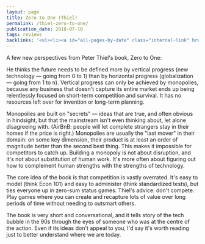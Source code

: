 ```yaml
---
layout: page
title: Zero to One (Thiel)
permalink: /thiel-zero-to-one/
publication_date: 2018-07-10
tags: reviews
backlinks: '<ul><li><a id="all-pages-by-date" class="internal-link" href="/all-pages-by-date/">All pages by date</a></li><li><a id="books-published-in-2014" class="internal-link" href="/books-published-in-2014/">Books I&#39;ve read that were published in 2014</a></li><li><a id="books-read-in-2018" class="internal-link" href="/books-read-in-2018/">Books I read in 2018</a></li><li><a id="books-tagged-business" class="internal-link" href="/books-tagged-business/">Books tagged &#39;business&#39;</a></li><li><a id="books-tagged-nonfiction" class="internal-link" href="/books-tagged-nonfiction/">Books tagged &#39;nonfiction&#39;</a></li><li><a id="books-tagged-philosophy" class="internal-link" href="/books-tagged-philosophy/">Books tagged &#39;philosophy&#39;</a></li><li><a id="reviews" class="internal-link" href="/reviews/">Reviews</a></li></ul>'
---
```


A few new perspectives from Peter Thiel's book, Zero to One:

He thinks the future needs to be defined more by vertical progress (new technology — going from 0 to 1) than by horizontal progress (globalization — going from 1 to n). Vertical progress can only be achieved by monopolies, because any business that doesn't capture its entire market ends up being relentlessly focused on short-term competition and survival. It has no resources left over for invention or long-term planning.

Monopolies are built on "secrets" — ideas that are true, and often obvious in hindsight, but that the mainstream isn't even thinking about, let alone disagreeing with. (AirBnB: people will let complete strangers stay in their homes if the price is right.) Monopolies are usually the "last mover" in their domain: on some key dimension, their product is at least an order of magnitude better than the second best thing. This makes it impossible for competitors to catch up. Building a monopoly is not about disruption, and it's not about substitution of human work. It's more often about figuring out how to complement human strengths with the strengths of technology.

The core idea of the book is that competition is vastly overrated. It's easy to model (think Econ 101) and easy to administer (think standardized tests), but ties everyone up in zero-sum status games. Thiel's advice: don't compete. Play games where you can create and recapture lots of value over long periods of time without needing to outsmart others.

The book is very short and conversational, and it tells story of the tech bubble in the 90s through the eyes of someone who was at the centre of the action. Even if its ideas don't appeal to you, I'd say it's worth reading just to better understand where we are today.